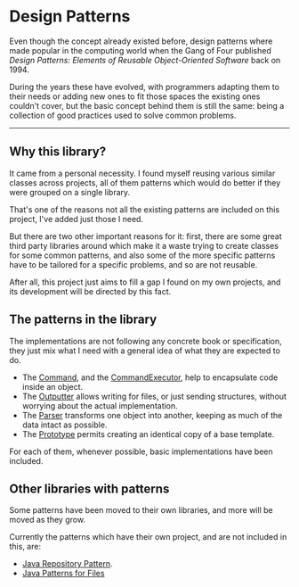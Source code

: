 # Design Patterns

Even though the concept already existed before, design patterns where made popular in the computing world when the Gang of Four published _Design Patterns: Elements of Reusable Object-Oriented Software_ back on 1994.

During the years these have evolved, with programmers adapting them to their  needs or adding new ones to fit those spaces the existing ones couldn't cover, but the basic concept behind them is still the same: being a collection of good practices used to solve common problems.

---

## Why this library?

It came from a personal necessity. I found myself reusing various similar classes across projects, all of them patterns which would do better if they were grouped on a single library.

That's one of the reasons not all the existing patterns are included on this project, I've added just those I need.
	
But there are two other important reasons for it: first, there are some great third party libraries around which make it a waste trying to create classes for some common patterns, and also some of the more specific patterns have to be tailored for a specific problems, and so are not reusable.
	
After all, this project just aims to fill a gap I found on my own projects, and its development will be directed by this fact.

## The patterns in the library

The implementations are not following any concrete book or specification, they just mix what I need with a general idea of what they are expected to do.

- The [Command][docs-command], and the [CommandExecutor][docs-command], help to encapsulate code inside an object.
- The [Outputter][docs-outputter] allows writing for files, or just sending structures, without worrying about the actual implementation.
- The [Parser][docs-parser] transforms one object into another, keeping as much of the data intact as possible.
- The [Prototype][docs-prototype] permits creating an identical copy of a base template.

For each of them, whenever possible, basic implementations have been included.

## Other libraries with patterns

Some patterns have been moved to their own libraries, and more will be moved as they grow.

Currently the patterns which have their own project, and are not included in this, are:

- [Java Repository Pattern][repository-pattern].
- [Java Patterns for Files][file-pattern]

[docs-command]: ./command.html
[docs-outputter]: ./outputter.html
[docs-parser]: ./parser.html
[docs-prototype]: ./prototype.html

[repository-pattern]: https://github.com/Bernardo-MG/repository-pattern-java
[file-pattern]: https://github.com/Bernardo-MG/java-patterns-files
